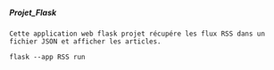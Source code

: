 #####  Projet_Flask
                      
    Cette application web flask projet récupére les flux RSS dans un fichier JSON et afficher les articles.




``` flask --app RSS run ```



